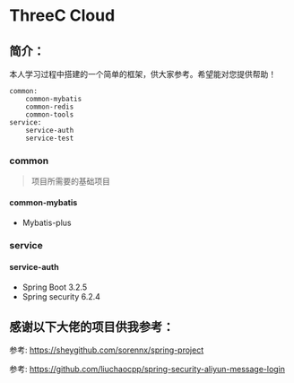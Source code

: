 # ThreeC Cloud

## 简介：

本人学习过程中搭建的一个简单的框架，供大家参考。希望能对您提供帮助！

```
common:
	common-mybatis
	common-redis
	common-tools
service:
	service-auth
	service-test
```



### common

>  项目所需要的基础项目

#### common-mybatis

- Mybatis-plus

### service

#### service-auth

- Spring Boot 3.2.5
- Spring security 6.2.4





## 感谢以下大佬的项目供我参考：

参考: https://sheygithub.com/sorennx/spring-project

参考: https://github.com/liuchaocpp/spring-security-aliyun-message-login
